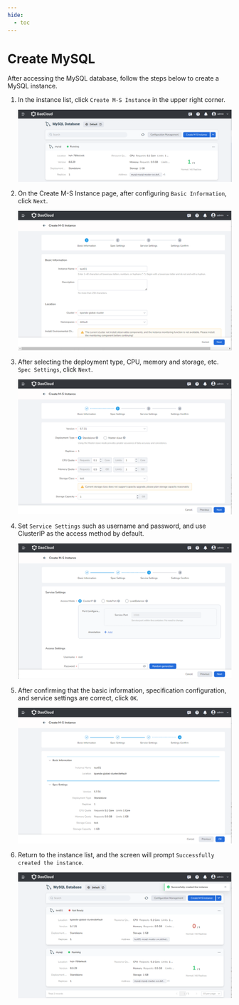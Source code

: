 ```yaml
---
hide:
  - toc
---
```


# Create MySQL

After accessing the MySQL database, follow the steps below to create a MySQL instance.

1. In the instance list, click `Create M-S Instance` in the upper right corner.

    ![New Instance](../images/create00.png)

2. On the Create M-S Instance page, after configuring `Basic Information`, click `Next`.

    ![Basic Info](../images/create01.png)

3. After selecting the deployment type, CPU, memory and storage, etc. `Spec Settings`, click `Next`.

    ![Spec Settings](../images/create02.png)

4. Set `Service Settings` such as username and password, and use ClusterIP as the access method by default.

    ![Service Settings](../images/create03.png)

5. After confirming that the basic information, specification configuration, and service settings are correct, click `OK`.

    ![Confirm](../images/create04.png)

6. Return to the instance list, and the screen will prompt `Successfully created the instance`.

    ![Create Successfully](../images/create05.png)
